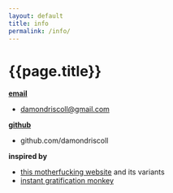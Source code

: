 ```yaml
---
layout: default
title: info
permalink: /info/
---
```

# {{page.title}}
**[email](mailto:damondriscoll@gmail.com)**
- damondriscoll@gmail.com

**[github](https://github.com/damondriscoll)**
- github.com/damondriscoll

**inspired by**
- [this motherfucking website](https://bestmotherfucking.website/) and its variants
- [instant gratification monkey](https://waitbutwhy.com/2013/10/why-procrastinators-procrastinate.html)
